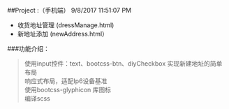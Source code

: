 ##Project :（手机端） 9/8/2017 11:51:07 PM 
- 收货地址管理 (dressManage.html)
- 新地址添加   (newAddress.html）

###功能介绍：  
>使用input控件：text、bootcss-btn、diyCheckbox 实现新建地址的简单布局  
>响应式布局，适配Ip6设备基准  
>使用bootcss-glyphicon 库图标  
>编译scss